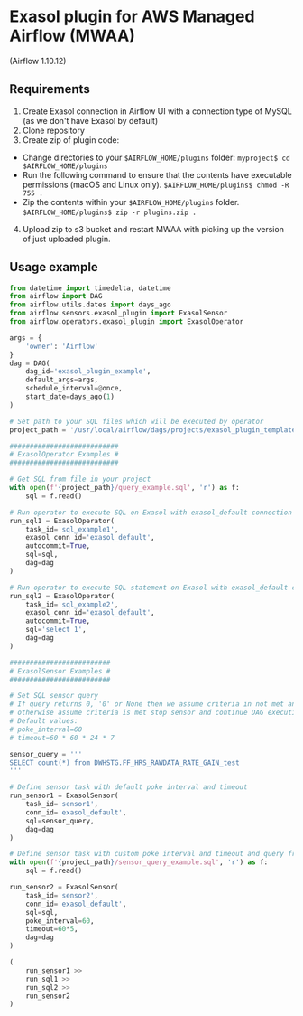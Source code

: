 # Exasol plugin for AWS Managed Airflow (MWAA)
(Airflow 1.10.12)

## Requirements
1. Create Exasol connection in Airflow UI with a connection type of MySQL (as we don't have Exasol by default)
2. Clone repository
3. Create zip of plugin code:

  * Change directories to your `$AIRFLOW_HOME/plugins` folder:
    `myproject$ cd $AIRFLOW_HOME/plugins`
  * Run the following command to ensure that the contents have executable permissions (macOS and Linux only).
    `$AIRFLOW_HOME/plugins$ chmod -R 755 .`
  * Zip the contents within your `$AIRFLOW_HOME/plugins` folder.
    `$AIRFLOW_HOME/plugins$ zip -r plugins.zip .`

4. Upload zip to s3 bucket and restart MWAA with picking up the version of just uploaded plugin.

## Usage example 
```python
from datetime import timedelta, datetime
from airflow import DAG
from airflow.utils.dates import days_ago
from airflow.sensors.exasol_plugin import ExasolSensor
from airflow.operators.exasol_plugin import ExasolOperator

args = {
    'owner': 'Airflow'
}
dag = DAG(
    dag_id='exasol_plugin_example',
    default_args=args,
    schedule_interval=@once,
    start_date=days_ago(1)
)

# Set path to your SQL files which will be executed by operator
project_path = '/usr/local/airflow/dags/projects/exasol_plugin_template'

###########################
# ExasolOperator Examples #
###########################

# Get SQL from file in your project
with open(f'{project_path}/query_example.sql', 'r') as f:
    sql = f.read()

# Run operator to execute SQL on Exasol with exasol_default connection
run_sql1 = ExasolOperator(
    task_id='sql_example1',
    exasol_conn_id='exasol_default',
    autocommit=True,
    sql=sql,
    dag=dag
)

# Run operator to execute SQL statement on Exasol with exasol_default connection
run_sql2 = ExasolOperator(
    task_id='sql_example2',
    exasol_conn_id='exasol_default',
    autocommit=True,
    sql='select 1',
    dag=dag
)

#########################
# ExasolSensor Examples #
#########################

# Set SQL sensor query
# If query returns 0, '0' or None then we assume criteria in not met and wait <poke_interval> seconds till <timeout>
# otherwise assume criteria is met stop sensor and continue DAG execution
# Default values:
# poke_interval=60
# timeout=60 * 60 * 24 * 7

sensor_query = '''
SELECT count(*) from DWHSTG.FF_HRS_RAWDATA_RATE_GAIN_test
'''

# Define sensor task with default poke interval and timeout
run_sensor1 = ExasolSensor(
    task_id='sensor1',
    conn_id='exasol_default',
    sql=sensor_query,
    dag=dag
)

# Define sensor task with custom poke interval and timeout and query from file
with open(f'{project_path}/sensor_query_example.sql', 'r') as f:
    sql = f.read()

run_sensor2 = ExasolSensor(
    task_id='sensor2',
    conn_id='exasol_default',
    sql=sql,
    poke_interval=60,
    timeout=60*5,
    dag=dag
)

(
    run_sensor1 >>
    run_sql1 >>
    run_sql2 >>
    run_sensor2
)

```
